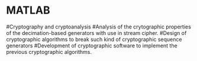 # MATLAB
#Cryptography and cryptoanalysis
#Analysis of the crytographic properties of the decimation-based generators with use in stream cipher.
#Design of cryptographic algorithms to break such kind of cryptographic sequence generators
#Development of cryptographic software to implement the previous cryptographic algorithms.

